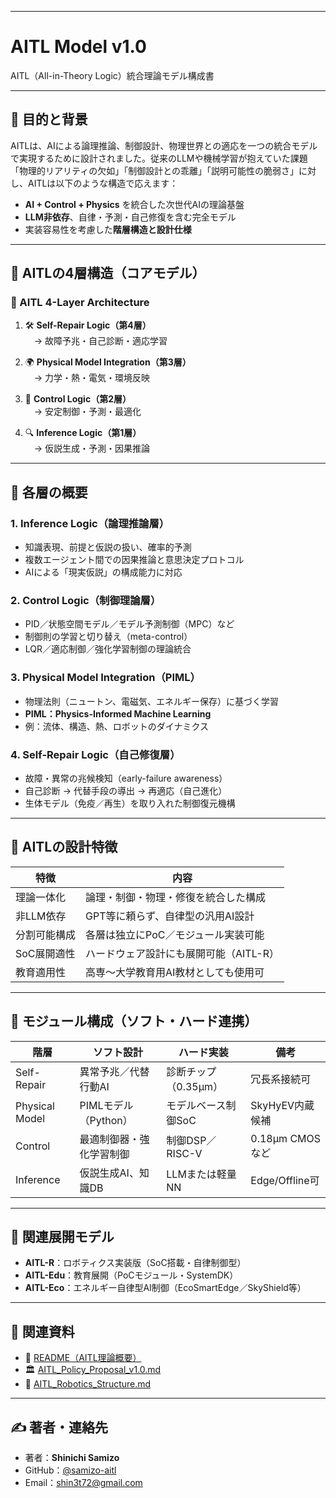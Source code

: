 
---
# AITL Model v1.0  
AITL（All-in-Theory Logic）統合理論モデル構成書

---

## 🎯 目的と背景

AITLは、AIによる論理推論、制御設計、物理世界との適応を一つの統合モデルで実現するために設計されました。従来のLLMや機械学習が抱えていた課題 「物理的リアリティの欠如」「制御設計との乖離」「説明可能性の脆弱さ」に対し、AITLは以下のような構造で応えます：

- **AI + Control + Physics** を統合した次世代AIの理論基盤  
- **LLM非依存**、自律・予測・自己修復を含む完全モデル  
- 実装容易性を考慮した**階層構造と設計仕様**

---

## 🧠 AITLの4層構造（コアモデル）

### 📐 AITL 4-Layer Architecture

1. 🛠 **Self-Repair Logic（第4層）**  
　→ 故障予兆・自己診断・適応学習

2. 🌍 **Physical Model Integration（第3層）**  
　→ 力学・熱・電気・環境反映

3. 🎯 **Control Logic（第2層）**  
　→ 安定制御・予測・最適化

4. 🔍 **Inference Logic（第1層）**  
　→ 仮説生成・予測・因果推論

---

## 🔎 各層の概要

### 1. Inference Logic（論理推論層）

- 知識表現、前提と仮説の扱い、確率的予測  
- 複数エージェント間での因果推論と意思決定プロトコル  
- AIによる「現実仮説」の構成能力に対応

### 2. Control Logic（制御理論層）

- PID／状態空間モデル／モデル予測制御（MPC）など  
- 制御則の学習と切り替え（meta-control）  
- LQR／適応制御／強化学習制御の理論統合

### 3. Physical Model Integration（PIML）

- 物理法則（ニュートン、電磁気、エネルギー保存）に基づく学習  
- **PIML：Physics-Informed Machine Learning**  
- 例：流体、構造、熱、ロボットのダイナミクス

### 4. Self-Repair Logic（自己修復層）

- 故障・異常の兆候検知（early-failure awareness）  
- 自己診断 → 代替手段の導出 → 再適応（自己進化）  
- 生体モデル（免疫／再生）を取り入れた制御復元機構

---

## 🧩 AITLの設計特徴

| 特徴         | 内容                                                |
|--------------|-----------------------------------------------------|
| 理論一体化   | 論理・制御・物理・修復を統合した構成              |
| 非LLM依存    | GPT等に頼らず、自律型の汎用AI設計                 |
| 分割可能構成 | 各層は独立にPoC／モジュール実装可能               |
| SoC展開適性  | ハードウェア設計にも展開可能（AITL-R）            |
| 教育適用性   | 高専〜大学教育用AI教材としても使用可              |

---

## 📐 モジュール構成（ソフト・ハード連携）

| 階層           | ソフト設計                        | ハード実装               | 備考             |
|----------------|-----------------------------------|--------------------------|------------------|
| Self-Repair    | 異常予兆／代替行動AI             | 診断チップ（0.35µm）     | 冗長系接続可     |
| Physical Model | PIMLモデル（Python）              | モデルベース制御SoC      | SkyHyEV内蔵候補  |
| Control        | 最適制御器・強化学習制御          | 制御DSP／RISC-V          | 0.18µm CMOSなど |
| Inference      | 仮説生成AI、知識DB               | LLMまたは軽量NN          | Edge/Offline可   |

---

## 🔁 関連展開モデル

- **AITL-R**：ロボティクス実装版（SoC搭載・自律制御型）  
- **AITL-Edu**：教育展開（PoCモジュール・SystemDK）  
- **AITL-Eco**：エネルギー自律型AI制御（EcoSmartEdge／SkyShield等）

---

## 🔗 関連資料

- 📄 [README（AITL理論概要）](../README.md)  
- 🏛 [AITL_Policy_Proposal_v1.0.md](AITL_Policy_Proposal_v1.0.md)  
- 🤖 [AITL_Robotics_Structure.md](AITL_Robotics_Structure.md)

---

## ✍ 著者・連絡先

- 著者：**Shinichi Samizo**  
- GitHub：[@samizo-aitl](https://github.com/samizo-aitl)  
- Email：shin3t72@gmail.com

